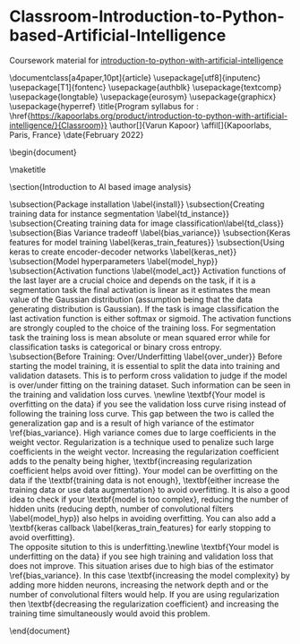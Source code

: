# Classroom-Introduction-to-Python-based-Artificial-Intelligence
Coursework material for [introduction-to-python-with-artificial-intelligence](https://kapoorlabs.org/product/introduction-to-python-with-artificial-intelligence/)

\documentclass[a4paper,10pt]{article}
\usepackage[utf8]{inputenc}
\usepackage[T1]{fontenc}
\usepackage{authblk}
\usepackage{textcomp}
\usepackage{longtable}
\usepackage{eurosym}
\usepackage{graphicx}
\usepackage{hyperref}
\title{Program syllabus for : \href{https://kapoorlabs.org/product/introduction-to-python-with-artificial-intelligence/}{Classroom}} 
\author[]{Varun Kapoor}
\affil[]{Kapoorlabs, Paris, France}
\date{February 2022}

\begin{document}

\maketitle

\section{Introduction to AI based image analysis}

\subsection{Package installation \label{install}}
\subsection{Creating training data for instance segmentation \label{td_instance}}
\subsection{Creating training data for image classification\label{td_class}}
\subsection{Bias Variance tradeoff \label{bias_variance}}
\subsection{Keras features for model training \label{keras_train_features}}
\subsection{Using keras to create encoder-decoder networks \label{keras_net}}
\subsection{Model hyperparameters \label{model_hyp}}
\subsection{Activation functions \label{model_act}}
Activation functions of the last layer are a crucial choice and depends on the task, if it is a segmentation task the final activation is linear as it estimates the mean value of the Gaussian distribution (assumption being that the data generating distribution is Gaussian). If the task is image classification the last activation function is either softmax or sigmoid. The activation functions are strongly coupled to the choice of the training loss. For segmentation task the training loss is mean absolute or mean squared error while for classification tasks is categorical or binary cross entropy.
\subsection{Before Training: Over/Underfitting \label{over_under}}
Before starting the model training, it is essential to split the data into training and validation datasets. This is to perform cross validation to judge if the model is over/under fitting on the training dataset. Such information can be seen in the training and validation loss curves. \newline
\textbf{Your model is overfitting on the data} if you see the validation loss curve rising instead of following the training loss curve. This gap between the two is called the generalization gap and is a result of high variance of the estimator \ref{bias_variance}. High variance comes due to large coefficients in the weight vector. Regularization is a technique used to penalize such large coefficients in the weight vector. Increasing the regularization coefficient adds to the penalty being higher, \textbf{increasing regularization coefficient helps avoid over fitting}. Your model can be overfitting on the data if the \textbf{training data is not enough}, \textbf{either increase the training data or use data augmentation} to avoid overfitting. It is also a good idea to check if your \textbf{model is too complex}, reducing the number of hidden units (reducing depth, number of convolutional filters \label{model_hyp}) also helps in avoiding overfitting. You can also add a \textbf{keras callback \label{keras_train_features} for early stopping to avoid overfitting}.  
The opposite sitution to this is underfitting.\newline
\textbf{Your model is underfitting on the data} if you see high training and validation loss that does not improve. This situation arises due to high bias of the estimator \ref{bias_variance}. In this case \textbf{increasing the model complexity} by adding more hidden neurons, increasing the network depth and or the number of convolutional filters would help. If you are using regularization then \textbf{decreasing the regularization coefficient} and increasing the training time simultaneously would avoid this problem.



\end{document}
